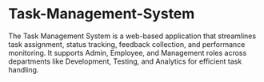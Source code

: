 # Task-Management-System
The Task Management System is a web-based application that streamlines task assignment, status tracking, feedback collection, and performance monitoring. It supports Admin, Employee, and Management roles across departments like Development, Testing, and Analytics for efficient task handling.
